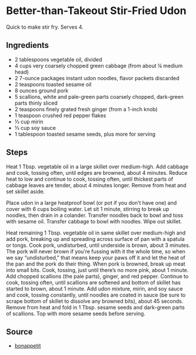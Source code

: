 # Better-than-Takeout Stir-Fried Udon

Quick to make stir fry. Serves 4.

## Ingredients

- 2 tablespoons vegetable oil, divided
- 4 cups very coarsely chopped green cabbage (from about ¼ medium head)
- 2 7-ounce packages instant udon noodles, flavor packets discarded
- 2 teaspoons toasted sesame oil
- 8 ounces ground pork
- 5 scallions, white and pale-green parts coarsely chopped, dark-green parts thinly sliced
- 2 teaspoons finely grated fresh ginger (from a 1-inch knob)
- 1 teaspoon crushed red pepper flakes
- ⅓ cup mirin
- ⅓ cup soy sauce
- 1 tablespoon toasted sesame seeds, plus more for serving

## Steps

Heat 1 Tbsp. vegetable oil in a large skillet over medium-high. Add cabbage and cook, tossing often, until edges are browned, about 4 minutes. Reduce heat to low and continue to cook, tossing often, until thickest parts of cabbage leaves are tender, about 4 minutes longer. Remove from heat and set skillet aside.

Place udon in a large heatproof bowl (or pot if you don’t have one) and cover with 6 cups boiling water. Let sit 1 minute, stirring to break up noodles, then drain in a colander. Transfer noodles back to bowl and toss with sesame oil. Transfer cabbage to bowl with noodles. Wipe out skillet.

Heat remaining 1 Tbsp. vegetable oil in same skillet over medium-high and add pork, breaking up and spreading across surface of pan with a spatula or tongs. Cook pork, undisturbed, until underside is brown, about 3 minutes. The pork will never brown if you’re fussing with it the whole time, so when we say “undisturbed,” that means keep your paws off it and let the heat of the pan and the pork do their thing. When pork is browned, break up meat into small bits. Cook, tossing, just until there’s no more pink, about 1 minute. Add chopped scallions (the pale parts), ginger, and red pepper. Continue to cook, tossing often, until scallions are softened and bottom of skillet has started to brown, about 1 minute. Add udon mixture, mirin, and soy sauce and cook, tossing constantly, until noodles are coated in sauce (be sure to scrape bottom of skillet to dissolve any browned bits), about 45 seconds. Remove from heat and fold in 1 Tbsp. sesame seeds and dark-green parts of scallions. Top with more sesame seeds before serving.

## Source

- [bonappetit](https://www.bonappetit.com/recipe/stir-fried-udon-with-pork)
